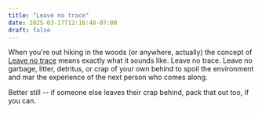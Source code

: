 ```yaml
---
title: "Leave no trace"
date: 2025-03-17T12:16:48-07:00
draft: false
---
```


When you're out hiking in the woods (or anywhere, actually) the
concept of [Leave no
trace](https://en.wikipedia.org/wiki/Leave_No_Trace) means exactly
what it sounds like. Leave no trace. Leave no garbage, litter,
detritus, or crap of your own behind to spoil the environment and mar
the experience of the next person who comes along.

Better still -- if someone else leaves their crap behind, pack that
out too, if you can.

